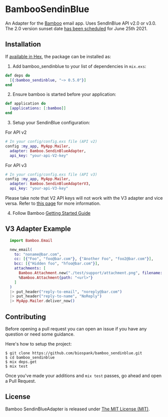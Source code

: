 # BambooSendinBlue

An Adapter for the [Bamboo](https://github.com/thoughtbot/bamboo) email app.
Uses SendInBlue API v2.0 or v3.0. The 2.0 version sunset date [has been scheduled](https://developers.sendinblue.com/docs/migration-guide-for-api-v2-users-1) for June 25th 2021.

## Installation

If [available in Hex](https://hex.pm/docs/publish), the package can be installed as:

1. Add bamboo_sendinblue to your list of dependencies in `mix.exs`:

```elixir
def deps do
  [{:bamboo_sendinblue, "~> 0.5.0"}]
end
```

2. Ensure bamboo is started before your application:

```elixir
def application do
  [applications: [:bamboo]]
end
```

3. Setup your SendinBlue configuration:

For API v2

```elixir
# In your config/config.exs file (API v2)
config :my_app, MyApp.Mailer,
  adapter: Bamboo.SendinBlueAdapter,
  api_key: "your-api-V2-key"
```

For API v3

```elixir
# In your config/config.exs file (API v3)
config :my_app, MyApp.Mailer,
  adapter: Bamboo.SendinBlueAdapterV3,
  api_key: "your-api-V3-key"
```

Please take note that V2 API keys will not work with the V3 adapter and vice versa. Refer to [this page](https://help.sendinblue.com/hc/en-us/articles/209467485-What-s-an-API-key-and-how-can-I-get-mine-) for more information.

4. Follow Bamboo [Getting Started Guide](https://github.com/thoughtbot/bamboo#getting-started)

## V3 Adapter Example

```elixir
  import Bamboo.Email

  new_email(
    to: "noname@bar.com",
    cc: [{"Foo", "foo@bar.com"}, {"Another Foo", "foo2@bar.com"}],
    bcc: [{"Hidden foo", "hfoo@bar.com"}],
    attachments: [
      Bamboo.Attachment.new("./test/support/attachment.png", filename: "attachment1.png"),
      %Bamboo.Attachment{path: "<url>"}
    ]
  )
  |> put_header("reply-to-email", "noreply@bar.com")
  |> put_header("reply-to-name", "NoReply")
  |> MyApp.Mailer.deliver_now()
```

## Contributing

Before opening a pull request you can open an issue if you have any question or need some guidance.

Here's how to setup the project:

```
$ git clone https://github.com/biospank/bamboo_sendinblue.git
$ cd bamboo_sendinblue
$ mix deps.get
$ mix test
```

Once you've made your additions and `mix test` passes, go ahead and open a Pull Request.

## License

Bamboo SendinBlueAdapter is released under [The MIT License (MIT)](https://opensource.org/licenses/MIT).
